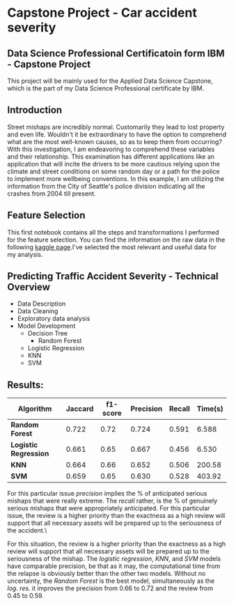 # Capstone Project - Car accident severity 

Data Science Professional Certificatoin form IBM - Capstone Project
---
This project will be mainly used for the Applied Data Science Capstone, which is the part of my Data Science Professional certificate by IBM.

## Introduction

Street mishaps are incredibly normal. Customarily they lead to lost property and even life. Wouldn't it be extraordinary to have the option to comprehend what are the most well-known causes, so as to keep them from occurring? With this investigation, I am endeavoring to comprehend these variables and their relationship. This examination has different applications like an application that will incite the drivers to be more cautious relying upon the climate and street conditions on some random day or a path for the police to implement more wellbeing conventions. In this example, I am utilizing the information from the City of Seattle's police division indicating all the crashes from 2004 till present.

## Feature Selection

This first notebook contains all the steps and transformations I performed for the feature selection. You can find the information on the raw data in the following [kaggle page](https://www.kaggle.com/ahmedlahlou/accidents-in-france-from-2005-to-2016).I've selected the most relevant and useful data for my analysis.

## Predicting Traffic Accident Severity - Technical Overview

+ Data Description
+ Data Cleaning
+ Exploratory data analysis
+ Model Development
  + Decision Tree
    + Random Forest
  + Logistic Regression
  + KNN
  + SVM
  
## Results:
    
|**Algorithm**|**Jaccard**|**f1-score**|**Precision**|**Recall**|**Time(s)**|
|---------|-------|----|-------------|------|-------|
|**Random Forest**| 0.722  | 0.72  | 0.724  | 0.591  |  6.588 |
|**Logistic Regression**|  0.661 |  0.65 |  0.667 | 0.456  | 6.530 |
|**KNN**| 0.664  | 0.66  |  0.652 | 0.506  |  200.58 |
|**SVM**| 0.659  | 0.65  |  0.630 |  0.528 |  403.92 |

For this particular issue *precision* implies the % of anticipated serious mishaps that were really extreme. The *recall* rather, is the % of genuinely serious mishaps that were appropriately anticipated. For this particular issue, the review is a higher priority than the exactness as a high review will support that all necessary assets will be prepared up to the seriousness of the accident.\ 

For this situation, the review is a higher priority than the exactness as a high review will support that all necessary assets will be prepared up to the seriousness of the mishap. The *logistic regression*, *KNN*, and *SVM* models have comparable precision, be that as it may, the computational time from the relapse is obviously better than the other two models. Without no uncertainty, the *Random Forest* is the best model, simultaneously as the *log. res.* it improves the precision from 0.66 to 0.72 and the review from 0.45 to 0.59.
